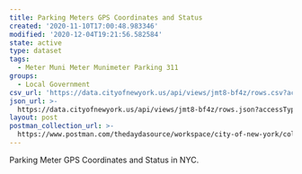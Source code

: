 ```yaml
---
title: Parking Meters GPS Coordinates and Status
created: '2020-11-10T17:00:48.983346'
modified: '2020-12-04T19:21:56.582584'
state: active
type: dataset
tags:
  - Meter Muni Meter Munimeter Parking 311
groups:
  - Local Government
csv_url: 'https://data.cityofnewyork.us/api/views/jmt8-bf4z/rows.csv?accessType=DOWNLOAD'
json_url: >-
  https://data.cityofnewyork.us/api/views/jmt8-bf4z/rows.json?accessType=DOWNLOAD
layout: post
postman_collection_url: >-
  https://www.postman.com/thedaydasource/workspace/city-of-new-york/collection/15909983-8559a9b1-91c4-4961-8106-93d7403a0a64
---
```

Parking Meter GPS Coordinates and Status in NYC.

